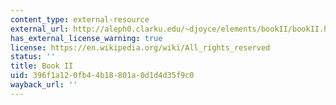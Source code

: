 ```yaml
---
content_type: external-resource
external_url: http://aleph0.clarku.edu/~djoyce/elements/bookII/bookII.html
has_external_license_warning: true
license: https://en.wikipedia.org/wiki/All_rights_reserved
status: ''
title: Book II
uid: 396f1a12-0fb4-4b18-801a-0d1d4d35f9c0
wayback_url: ''
---
```

